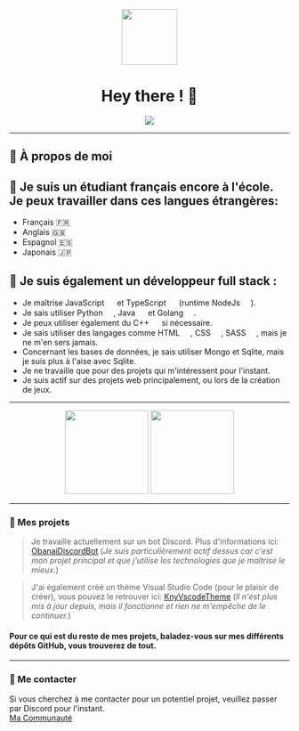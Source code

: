 <div id="header" align="center">
  <img src="https://media.giphy.com/media/eYiTd4Ip9D1SdS3esc/giphy.gif" width="100"/>
 
  <div>
    <img src="https://komarev.com/ghpvc/?username=PxndxDev&style=flat-square&color=blue" alt=""/>
  </div>
  
  <h1>
    Hey there ! 👋
  </h1>
  
</div>

<div align="center">
  <img src="https://cdn.discordapp.com/attachments/983073037001834617/983657211295301632/ezgif.com-gif-maker.gif" />
</div>

---

## 🎏 À propos de moi

## 📐 Je suis un étudiant français encore à l'école. Je peux travailler dans ces langues étrangères:
- Français 🇫🇷
- Anglais 🇬🇧
- Espagnol 🇪🇸
- Japonais 🇯🇵

## 🎋 Je suis également un développeur full stack :
- Je maîtrise JavaScript <img src="https://cdn.discordapp.com/attachments/976532495543730220/983660175401566248/js.png" width="15px" /> et TypeScript <img src="https://cdn.discordapp.com/attachments/976532495543730220/983660176856989726/typescript.png" width="15px" /> (runtime NodeJs <img src="https://cdn.discordapp.com/attachments/976532495543730220/983660175632261120/node-js.png" width="15px" />). 
- Je sais utiliser Python <img src="https://cdn.discordapp.com/attachments/976532495543730220/983660175854534656/python.png" width="15px" />, Java <img src="https://cdn.discordapp.com/attachments/976532495543730220/983660175175090176/java.png" width="15px" /> et Golang <img src="https://cdn.discordapp.com/attachments/976532495543730220/983660174713683968/go.png" width="15px" />.
- Je peux utiliser également du C++ <img src="https://cdn.discordapp.com/attachments/976532495543730220/983660174185209886/c-.png" width="15px" /> si nécessaire.
- Je sais utiliser des langages comme HTML <img src="https://cdn.discordapp.com/attachments/976532495543730220/983660174965370900/html-5.png" width="15px" />, CSS <img src="https://cdn.discordapp.com/attachments/976532495543730220/983660174449455124/css-3.png" width="15px" />, SASS <img src="https://cdn.discordapp.com/attachments/976532495543730220/983660176278188072/sass.png" width="15px" />, mais je ne m'en sers jamais.
- Concernant les bases de données, je sais utiliser Mongo et Sqlite, mais je suis plus à l'aise avec Sqlite.
- Je ne travaille que pour des projets qui m'intéressent pour l'instant.
- Je suis actif sur des projets web principalement, ou lors de la création de jeux.

---

<div align="center">
  <img src="http://github-readme-streak-stats.herokuapp.com?user=PxndxDev&theme=tokyonight&hide_border=true&date_format=M%20j%5B%2C%20Y%5D" height="150px" />
  <img src="https://github-readme-stats.vercel.app/api/top-langs/?username=PxndxDev&layout=compact&theme=tokyonight&hide_border=true&date_format=M%20j%5B%2C%20Y%5D" height="150px" />
</div>

---

### 🎐 Mes projets

> Je travaille actuellement sur un bot Discord. Plus d'informations ici: [ObanaiDiscordBot](https://github.com/PxndxDev/ObanaiDiscordBot) (*Je suis particulièrement actif dessus car c'est mon projet principal et que j'utilise les technologies que je maîtrise le mieux.*)  

> J'ai également créé un thème Visual Studio Code (pour le plaisir de créer), vous pouvez le retrouver ici: [KnyVscodeTheme](https://github.com/PxndxDev/KnyVscodeTheme) (*Il n'est plus mis à jour depuis, mais il fonctionne et rien ne m'empêche de le continuer.*)  

#### Pour ce qui est du reste de mes projets, baladez-vous sur mes différents dépôts GitHub, vous trouverez de tout.

---

### 👻 Me contacter

Si vous cherchez à me contacter pour un potentiel projet, veuillez passer par Discord pour l'instant.  
[Ma Communauté](https://discord.gg/QdhxMvjXxy)
